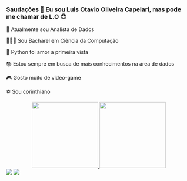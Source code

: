 ### Saudações 👋 Eu sou Luis Otavio Oliveira Capelari, mas pode me chamar de L.O 😉

💼 Atualmente sou Analista de Dados

👨🏽‍🎓 Sou Bacharel em Ciência da Computação

🐍 Python foi amor a primeira vista

📚 Estou sempre em busca de mais conhecimentos na área de dados

🎮 Gosto muito de vídeo-game

⚽ Sou corinthiano

<div align="center">
  <a href="https://github.com/luisotaviocap98">
  <img height="180em" src="https://github-readme-stats.vercel.app/api?username=luisotaviocap98&show_icons=true&theme=dracula&include_all_commits=true&count_private=true"/>
  <img height="180em" src="https://github-readme-stats.vercel.app/api/top-langs/?username=luisotaviocap98&layout=compact&langs_count=7&theme=dracula"/>
</div>

<div> 
  <a href = "mailto:luisotaviocap@gmail.com"><img src="https://img.shields.io/badge/-Gmail-%23333?style=for-the-badge&logo=gmail&logoColor=white" target="_blank"></a>
  <a href="https://www.linkedin.com/in/luis-otavio-oliveira-capelari" target="_blank"><img src="https://img.shields.io/badge/-LinkedIn-%230077B5?style=for-the-badge&logo=linkedin&logoColor=white" target="_blank"></a>
</div>

